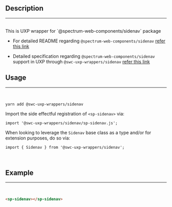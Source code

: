 ## Description

---

<br />
This is UXP wrapper for `@spectrum-web-components/sidenav` package 
<br />

-   For detailed README regarding `@spectrum-web-components/sidenav` [refer this link](https://www.npmjs.com/package/@spectrum-web-components/sidenav/v/0.13.7)

-   Detailed specification regarding `@spectrum-web-components/sidenav` support in UXP through `@swc-uxp-wrappers/sidenav` [refer this link](https://developer.adobe.com/photoshop/uxp/2022/uxp-api/reference-spectrum/swc/)

## Usage

---

<br />

```
yarn add @swc-uxp-wrappers/sidenav
```

Import the side effectful registration of `<sp-sidenav>` via:

```
import '@swc-uxp-wrappers/sidenav/sp-sidenav.js';
```

When looking to leverage the `Sidenav` base class as a type and/or for extension purposes, do so via:

```
import { Sidenav } from '@swc-uxp-wrappers/sidenav';
```

<br />

## Example

---

<br />

```html
<sp-sidenav></sp-sidenav>
```
